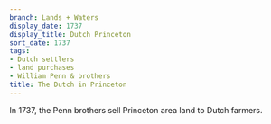 ```yaml
---
branch: Lands + Waters
display_date: 1737
display_title: Dutch Princeton
sort_date: 1737
tags:
- Dutch settlers
- land purchases
- William Penn & brothers
title: The Dutch in Princeton
---
```


In 1737, the Penn brothers sell Princeton area land to Dutch farmers.
